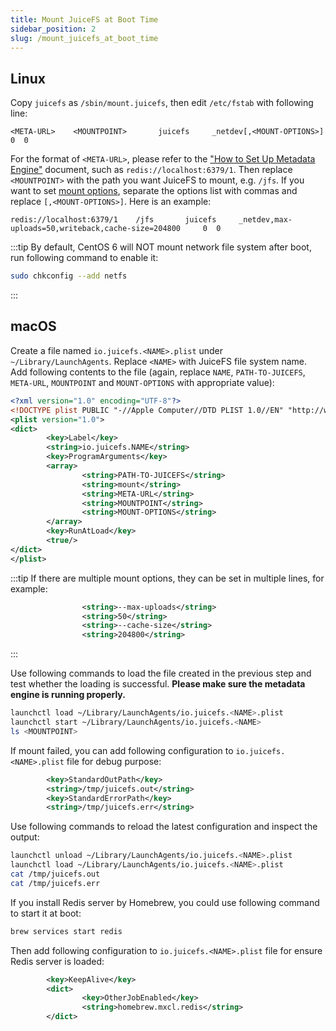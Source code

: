 ```yaml
---
title: Mount JuiceFS at Boot Time
sidebar_position: 2
slug: /mount_juicefs_at_boot_time
---
```


## Linux

Copy `juicefs` as `/sbin/mount.juicefs`, then edit `/etc/fstab` with following line:

```
<META-URL>    <MOUNTPOINT>       juicefs     _netdev[,<MOUNT-OPTIONS>]     0  0
```

For the format of `<META-URL>`, please refer to the ["How to Set Up Metadata Engine"](how_to_set_up_metadata_engine.md) document, such as `redis://localhost:6379/1`. Then replace `<MOUNTPOINT>` with the path you want JuiceFS to mount, e.g. `/jfs`. If you want to set [mount options](../reference/command_reference.md#mount), separate the options list with commas and replace `[,<MOUNT-OPTIONS>]`. Here is an example:

```
redis://localhost:6379/1    /jfs       juicefs     _netdev,max-uploads=50,writeback,cache-size=204800     0  0
```

:::tip
By default, CentOS 6 will NOT mount network file system after boot, run following command to enable it:

```bash
sudo chkconfig --add netfs
```

:::

## macOS

Create a file named `io.juicefs.<NAME>.plist` under `~/Library/LaunchAgents`. Replace `<NAME>` with JuiceFS file system name. Add following contents to the file (again, replace `NAME`, `PATH-TO-JUICEFS`, `META-URL`, `MOUNTPOINT` and `MOUNT-OPTIONS` with appropriate value):

```xml
<?xml version="1.0" encoding="UTF-8"?>
<!DOCTYPE plist PUBLIC "-//Apple Computer//DTD PLIST 1.0//EN" "http://www.apple.com/DTDs/PropertyList-1.0.dtd">
<plist version="1.0">
<dict>
        <key>Label</key>
        <string>io.juicefs.NAME</string>
        <key>ProgramArguments</key>
        <array>
                <string>PATH-TO-JUICEFS</string>
                <string>mount</string>
                <string>META-URL</string>
                <string>MOUNTPOINT</string>
                <string>MOUNT-OPTIONS</string>
        </array>
        <key>RunAtLoad</key>
        <true/>
</dict>
</plist>
```

:::tip
If there are multiple mount options, they can be set in multiple lines, for example:

```xml
                <string>--max-uploads</string>
                <string>50</string>
                <string>--cache-size</string>
                <string>204800</string>
```

:::

Use following commands to load the file created in the previous step and test whether the loading is successful. **Please make sure the metadata engine is running properly.**

```bash
launchctl load ~/Library/LaunchAgents/io.juicefs.<NAME>.plist
launchctl start ~/Library/LaunchAgents/io.juicefs.<NAME>
ls <MOUNTPOINT>
```

If mount failed, you can add following configuration to `io.juicefs.<NAME>.plist` file for debug purpose:

```xml
        <key>StandardOutPath</key>
        <string>/tmp/juicefs.out</string>
        <key>StandardErrorPath</key>
        <string>/tmp/juicefs.err</string>
```

Use following commands to reload the latest configuration and inspect the output:

```bash
launchctl unload ~/Library/LaunchAgents/io.juicefs.<NAME>.plist
launchctl load ~/Library/LaunchAgents/io.juicefs.<NAME>.plist
cat /tmp/juicefs.out
cat /tmp/juicefs.err
```

If you install Redis server by Homebrew, you could use following command to start it at boot:

```bash
brew services start redis
```

Then add following configuration to `io.juicefs.<NAME>.plist` file for ensure Redis server is loaded:

```xml
        <key>KeepAlive</key>
        <dict>
                <key>OtherJobEnabled</key>
                <string>homebrew.mxcl.redis</string>
        </dict>
```
